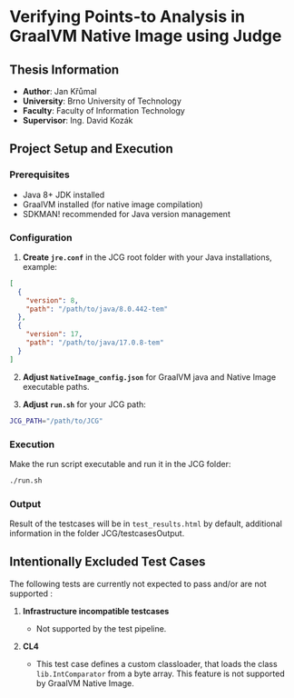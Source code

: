 # Verifying Points-to Analysis in GraalVM Native Image using Judge

## Thesis Information

- **Author**: Jan Křůmal
- **University**: Brno University of Technology
- **Faculty**: Faculty of Information Technology
- **Supervisor**: Ing. David Kozák

## Project Setup and Execution

### Prerequisites
- Java 8+ JDK installed
- GraalVM installed (for native image compilation)
- SDKMAN! recommended for Java version management

### Configuration

1. **Create `jre.conf`** in the JCG root folder with 
your Java installations, example:

```json
[
  {
    "version": 8,
    "path": "/path/to/java/8.0.442-tem"
  },
  {
    "version": 17, 
    "path": "/path/to/java/17.0.8-tem"
  }
]
```

2. **Adjust `NativeImage_config.json`** for GraalVM java and Native 
Image executable paths.

3. **Adjust `run.sh`** for your JCG path:
```bash   
JCG_PATH="/path/to/JCG" 
```
### Execution
Make the run script executable and run it in the JCG folder:

```bash
./run.sh
```

### Output
Result of the testcases will be in `test_results.html` by default, additional information in 
the folder JCG/testcasesOutput.

## Intentionally Excluded Test Cases
The following tests are currently not expected to pass and/or are not supported :

1. **Infrastructure incompatible testcases**
   - Not supported by the test pipeline.

2. **CL4**
   - This test case defines a custom classloader, that loads the class `lib.IntComparator`
     from a byte array. This feature is not supported by GraalVM Native Image.
